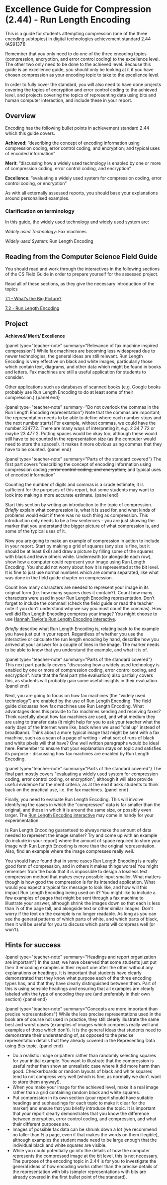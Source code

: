 # Excellence Guide for Compression (2.44) - Run Length Encoding

This is a guide for students attempting compression (one of the three encoding subtopics) in digital technologies achievement standard 2.44 (AS91371)

Remember that you only need to do one of the three encoding topics (compression, encryption, and error control coding)  to the excellence level. The other two only need to be done to the achieved level. Because this guide is an excellence guide, you should only be looking at it if you have chosen compression as your encoding topic to take to the excellence level.

In order to fully cover the standard, you will also need to have done projects covering the topics of encryption and error control coding to the achieved level, and projects covering the topics of representing data using bits and human computer interaction, and include these in your report.

## Overview

Encoding has the following bullet points in achievement standard 2.44 which this guide covers.

**Achieved**: “describing the concept of encoding information using compression coding, error control coding, and encryption; and typical uses of encoded information”

**Merit**: “discussing how a widely used technology is enabled by one or more of compression coding, error control coding, and encryption”

**Excellence**: “evaluating a widely used system for compression coding, error control coding, or encryption”

As with all externally assessed reports, you should base your explanations around personalised examples.

### Clarification on terminology

In this guide, the widely used technology and widely used system are:

*Widely used Technology*: Fax machines

*Widely used System*: Run Length Encoding


## Reading from the Computer Science Field Guide

You should read and work through the interactives in the following sections of the CS Field Guide in order to prepare yourself for the assessed project.

Read all of these sections, as they give the necessary introduction of the topics

[7.1 - What’s the Big Picture?](coding-compression.html#whats-the-big-picture)

[7.2 - Run Length Encoding](coding-compression.html#run-length-encoding)

## Project

**Achieved/ Merit/ Excellence**

{panel type="teacher-note" summary="Relevance of fax machine inspired compression"}
While fax machines are becoming less widespread due to newer technologies, the general ideas are still relevant. Run Length Encoding is very effective on black and white images, particularly those which contain text, diagrams, and other data which might be found in books and letters. Fax machines are still a useful application for students to consider.

Other applications such as databases of scanned books (e.g. Google books probably use Run Length Encoding to do at least some of their compression.)
{panel end}

{panel type="teacher-note" summary="Do not overlook the commas in the Run Length Encoding representation"}
Note that the commas are important; the representation needs to be able to define where each number stops and the next number starts! For example, without commas, we could have the number 234772. There are many ways of interpreting it, e.g. 2 34 7 72 or maybe 23 477 2. Putting spaces would be okay too, although these would still have to be counted in the representation size (as the computer would need to store the spaces!). It makes it more obvious using commas that they have to be counted.
{panel end}

{panel type="teacher-note" summary="Parts of the standard covered"}
The first part covers "describing the concept of encoding information using compression coding ~~, error control coding, and encryption;~~ and typical uses of encoded information"

Counting the number of digits and commas is a crude estimate; it is sufficient for the purposes of this report, but some students may want to look into making a more accurate estimate.
{panel end}

Start this section by writing an introduction to the topic of compression. *Briefly* explain what compression is, what it is used for, and what kinds of problems would exist if there was no such thing as compression. This introduction only needs to be a few sentences - you are just showing the marker that you understand the bigger picture of what compression is, and some of the typical uses of it.

Now you are going to make an example of compression in action to include in your report. Start by making a grid of squares (any size is fine, but it should be at least 6x6) and draw a picture by filling some of the squares with black and leave others white. Underneath (or alongside each row), show how a computer could represent your image using Run Length Encoding. You should not worry about how it is represented at the bit level. It is fine to just use normal numbers which are comma separated, like what was done in the field guide chapter on compression.

Count how many characters are needed to represent your image in its original form (i.e. how many squares does it contain?). Count how many characters were used in your Run Length Encoding representation. Don’t forget to include the commas! (check the field guide or read the teacher note if you don't understand why we say you must count the commas). How well did Run Length Encoding compress your image? You might choose to use [Hannah Taylor's Run Length Encoding interactive](http://taylormade.io/run-length-encoding.html).

*Briefly* describe what Run Length Encoding is, relating back to the example you have just put in your report. Regardless of whether you use the interactive or calculate the run length encoding by hand, describe how you arrived at your answer for a couple of lines in the image. The marker needs to be able to know that you understand the example, and what it is of.

{panel type="teacher-note" summary="Parts of the standard covered"}
This next part partially covers "discussing how a widely used technology is enabled by one or more of compression coding, error control coding, and encryption". Note that the final part (the evaluation) also partially covers this, as students will probably gain some useful insights in their evaluation.
{panel end}

Next, you are going to focus on how fax machines (the "widely used technology") are enabled by the use of Run Length Encoding. The field guide discusses how fax machines use Run Length Encoding. What advantages does this provide to fax machines sending and receiving faxes? Think carefully about how fax machines are used, and what medium they are using to transfer data (it might help for you to ask your teacher what the early days of the Internet were like, back when we used "dial up" instead of broadband). Think about a more typical image that might be sent with a fax machine, such as a scan of a page of writing - what sort of runs of black and white pixels will that have? One well written paragraphs would be ideal here. Remember to ensure that your explanation stays on topic and satisfies its purpose - discussing how fax machines are enabled by Run Length Encoding.

{panel type="teacher-note" summary="Parts of the standard covered"}
The final part mostly covers "evaluating a widely used system for compression coding, error control coding, or encryption", although it will also provide useful evidence for the merit criteria, as at the end it asks students to think back on the practical use, i.e. the fax machines.
{panel end}

Finally, you need to evaluate Run Length Encoding. This will involve identifying the cases in which the "compressed" data is far smaller than the original, and those in which it is around the same size, or possibly even larger. The [Run Length Encoding interactive](http://taylormade.io/run-length-encoding.html) may come in handy for your experimentation.

Is Run Length Encoding guaranteed to always make the amount of data needed to represent the image smaller? Try and come up with an example (to include in your report) where the amount of space required to store your image with Run Length Encoding is more than the original representation. Also, find an example where the image compresses really well.

You should have found that in some cases Run Length Encoding is a really good form of compression, and in others it makes things worse! You might remember from the book that it is impossible to design a lossless text compression method that makes every possible input smaller. What matters though is how good the compression is for its intended application. What would you expect a typical fax message to look like, and how will this impact Run Length Encoding being used on it? You might like to include a few examples of pages that might be sent through a fax machine to illustrate your answer, although shrink the images down so that each is less than ½ of the page tall, and alongside text or other similar images. Don't worry if the text on the example is no longer readable. As long as you can see the general patterns of which parts of white, and which parts of black, then it will be useful for you to discuss which parts will compress well (or won't).

## Hints for success

{panel type="teacher-note" summary="Headings and report organization are important"}
In the past, we have observed that some students just put their 3 encoding examples in their report one after the other without any explanations or headings. It is important that students have clearly demonstrated that they know what purpose each of the three encoding types has, and that they have clearly distinguished between them. Part of this is using sensible headings and ensuring that all examples are clearly labeled with the type of encoding they are (and preferably in their own section)
{panel end}

{panel type="teacher-note" summary="Concepts are more important than precise representations"}
While the less precise representations used in the book are of course not used in practice, they still clearly illustrate the same best and worst cases (examples of images which compress really well and examples of those which don't). It is the general ideas that students need to demonstrate their understanding of, as opposed to the precise representation details that they already covered in the Representing Data using Bits topic.
{panel end}

- Do a realistic image or pattern rather than randomly selecting squares for your initial example. You want to illustrate that the compression is useful rather than show an unrealistic case where it did more harm than good. Checkerboards or random layouts of black and white squares tend to not compress very well (which is fine, as normally we don't want to store them anyway!).
- When you make your image for the achieved level, make it a real image rather than a grid containing random black and white squares.
- Put compression in its own section (your report should have suitable headings and subheadings for each topic to make it clear for the marker) and ensure that you briefly introduce the topic. It is important that your report clearly demonstrates that you know the difference between encryption, error control coding, and compression, and what their different purposes are.
- Images of possible fax data can be shrunk down a lot (we recommend no taller than ½ a page, even if that makes the words on them illegible), although examples the student made need to be large enough that the individual black and white squares are visible.
- While you could potentially go into the details of how the computer represents the compressed image at the bit level, this is not necessary. The purpose of the encoding topic in 2.44 is for you to investigate the general ideas of how encoding works rather than the precise details of the representation with bits (simpler representations with bits are already covered in the first bullet point of the standard).
